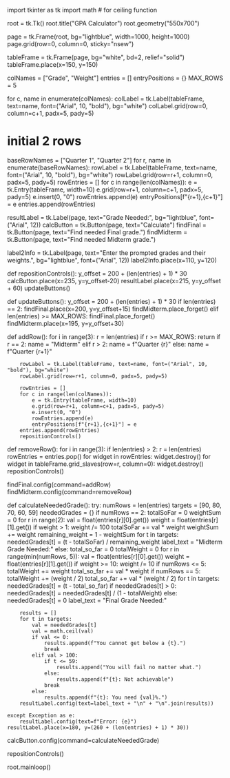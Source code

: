 import tkinter as tk
import math  # for ceiling function

root = tk.Tk()
root.title("GPA Calculator")
root.geometry("550x700")

page = tk.Frame(root, bg="lightblue", width=1000, height=1000)
page.grid(row=0, column=0, sticky="nsew")

tableFrame = tk.Frame(page, bg="white", bd=2, relief="solid")
tableFrame.place(x=150, y=150)

colNames = ["Grade", "Weight"]
entries = []
entryPositions = {} 
MAX_ROWS = 5

for c, name in enumerate(colNames):
    colLabel = tk.Label(tableFrame, text=name, font=("Arial", 10, "bold"), bg="white")
    colLabel.grid(row=0, column=c+1, padx=5, pady=5)

# initial 2 rows
baseRowNames = ["Quarter 1", "Quarter 2"]
for r, name in enumerate(baseRowNames):
    rowLabel = tk.Label(tableFrame, text=name, font=("Arial", 10, "bold"), bg="white")
    rowLabel.grid(row=r+1, column=0, padx=5, pady=5)
    rowEntries = []
    for c in range(len(colNames)):
        e = tk.Entry(tableFrame, width=10)
        e.grid(row=r+1, column=c+1, padx=5, pady=5)
        e.insert(0, "0")
        rowEntries.append(e)
        entryPositions[f"{r+1},{c+1}"] = e
    entries.append(rowEntries)

resultLabel = tk.Label(page, text="Grade Needed:", bg="lightblue", font=("Arial", 12))
calcButton = tk.Button(page, text="Calculate")
findFinal = tk.Button(page, text="Find needed Final grade.")
findMidterm = tk.Button(page, text="Find needed Midterm grade.")

label2Info = tk.Label(page, text="Enter the prompted grades and their weights.", bg="lightblue", font=("Arial", 12))
label2Info.place(x=110, y=120)

def repositionControls():
    y_offset = 200 + (len(entries) + 1) * 30
    calcButton.place(x=235, y=y_offset-20)
    resultLabel.place(x=215, y=y_offset + 60)
    updateButtons()

def updateButtons():
    y_offset = 200 + (len(entries) + 1) * 30
    if len(entries) == 2:
        findFinal.place(x=200, y=y_offset+15)
        findMidterm.place_forget()
    elif len(entries) >= MAX_ROWS:
        findFinal.place_forget()
        findMidterm.place(x=195, y=y_offset+30)

def addRow():
    for i in range(3):
        r = len(entries)
        if r >= MAX_ROWS:
            return
        if r == 2:
            name = "Midterm"
        elif r > 2:
            name = f"Quarter {r}"
        else:
            name = f"Quarter {r+1}"

        rowLabel = tk.Label(tableFrame, text=name, font=("Arial", 10, "bold"), bg="white")
        rowLabel.grid(row=r+1, column=0, padx=5, pady=5)

        rowEntries = []
        for c in range(len(colNames)):
            e = tk.Entry(tableFrame, width=10)
            e.grid(row=r+1, column=c+1, padx=5, pady=5)
            e.insert(0, "0")
            rowEntries.append(e)
            entryPositions[f"{r+1},{c+1}"] = e
        entries.append(rowEntries)
        repositionControls()

def removeRow():
    for i in range(3):
        if len(entries) > 2:
            r = len(entries)
            rowEntries = entries.pop()
            for widget in rowEntries:
                widget.destroy()
            for widget in tableFrame.grid_slaves(row=r, column=0):
                widget.destroy()
            repositionControls()

findFinal.config(command=addRow)
findMidterm.config(command=removeRow)

def calculateNeededGrade():
    try:
        numRows = len(entries)
        targets = [90, 80, 70, 60, 59]
        neededGrades = {}
        if numRows == 2:
            totalSoFar = 0
            weightSum = 0
            for r in range(2):
                val = float(entries[r][0].get())
                weight = float(entries[r][1].get())
                if weight > 1:
                    weight /= 100
                totalSoFar += val * weight
                weightSum += weight
            remaining_weight = 1 - weightSum
            for t in targets:
                neededGrades[t] = (t - totalSoFar) / remaining_weight
            label_text = "Midterm Grade Needed:"
        else:
            total_so_far = 0
            totalWeight = 0
            for r in range(min(numRows, 5)):
                val = float(entries[r][0].get())
                weight = float(entries[r][1].get())
                if weight >= 10:
                    weight /= 10
                if numRows <= 5:
                    totalWeight += weight
                    total_so_far += val * weight
                if numRows == 5:
                    totalWeight += (weight / 2)
                    total_so_far += val * (weight / 2)
            for t in targets:
                neededGrades[t] = (t - total_so_far)
                if neededGrades[t] > 0:
                    neededGrades[t] = neededGrades[t] / (1 - totalWeight)
                else:
                    neededGrades[t] = 0
            label_text = "Final Grade Needed:"

        results = []
        for t in targets:
            val = neededGrades[t]
            val = math.ceil(val)
            if val <= 0:
                results.append(f"You cannot get below a {t}.")
                break
            elif val > 100:
                if t <= 59:
                    results.append("You will fail no matter what.")
                else:
                    results.append(f"{t}: Not achievable")
                break
            else:
                results.append(f"{t}: You need {val}%.")
        resultLabel.config(text=label_text + "\n" + "\n".join(results))

    except Exception as e:
        resultLabel.config(text=f"Error: {e}")
    resultLabel.place(x=180, y=(260 + (len(entries) + 1) * 30))

calcButton.config(command=calculateNeededGrade)

repositionControls()

root.mainloop()
